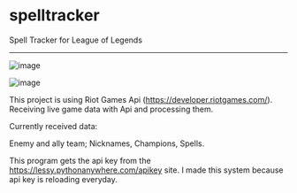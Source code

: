 # spelltracker
Spell Tracker for League of Legends

-----

![image](https://github.com/Lessyzz/Spell-Tracker/assets/102208615/4d5eaa47-c376-41d7-ac19-8dcc98e72374)

![image](https://github.com/Lessyzz/Spell-Tracker/assets/102208615/d5a0bfaa-62a0-4c7b-a826-74814d223eb0)

This project is using Riot Games Api (https://developer.riotgames.com/).
Receiving live game data with Api and processing them.

Currently received data:

Enemy and ally team; Nicknames, Champions, Spells.

This program gets the api key from the https://lessy.pythonanywhere.com/apikey site. I made this system because api key is reloading everyday.
